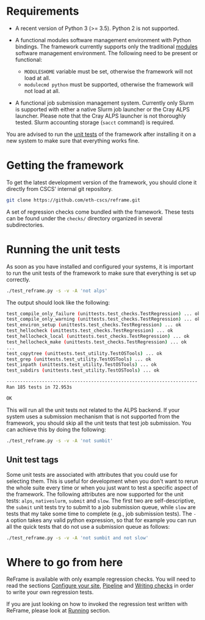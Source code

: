# Requirements
* A recent version of Python 3 (>= 3.5).
  Python 2 is not supported.

* A functional modules software management environment with Python bindings.
  The framework currently supports only the traditional [modules](http://modules.sourceforge.net/) software management environment.
  The following need to be present or functional:
  * `MODULESHOME` variable must be set, otherwise the framework will not load at all.
  * `modulecmd python` must be supported, otherwise the framework will not load at all.

* A functional job submission management system.
  Currently only Slurm is supported with either a native Slurm job launcher or the Cray ALPS launcher.
  Please note that the Cray ALPS launcher is not thoroughly tested.
  Slurm accounting storage (`sacct` command) is required.

You are advised to run the [unit tests](framework#unit-tests) of the framework after installing it on a new system to make sure that everything works fine.

# Getting the framework

To get the latest development version of the framework, you should clone it directly from CSCS' internal git repository.
```bash
git clone https://github.com/eth-cscs/reframe.git
```

<!--Alternatively you can get a specific stable version of the framework by downloading it from [here](https://madra.cscs.ch/scs/PyRegression/tags).-->

A set of regression checks come bundled with the framework.
These tests can be found under the `checks/` directory organized in several subdirectories.

# Running the unit tests

As soon as you have installed and configured your systems, it is important to run the unit tests of the framework to make sure that everything is set up correctly.

```bash
./test_reframe.py -s -v -A 'not alps'
```

The output should look like the following:

```bash
test_compile_only_failure (unittests.test_checks.TestRegression) ... ok
test_compile_only_warning (unittests.test_checks.TestRegression) ... ok
test_environ_setup (unittests.test_checks.TestRegression) ... ok
test_hellocheck (unittests.test_checks.TestRegression) ... ok
test_hellocheck_local (unittests.test_checks.TestRegression) ... ok
test_hellocheck_make (unittests.test_checks.TestRegression) ... ok
...
test_copytree (unittests.test_utility.TestOSTools) ... ok
test_grep (unittests.test_utility.TestOSTools) ... ok
test_inpath (unittests.test_utility.TestOSTools) ... ok
test_subdirs (unittests.test_utility.TestOSTools) ... ok

----------------------------------------------------------------------
Ran 185 tests in 72.953s

OK
```

This will run all the unit tests not related to the ALPS backend.
If your system uses a submission mechanism that is not supported from the framework, you should skip all the unit tests that test job submission.
You can achieve this by doing the following:
```bash
./test_reframe.py -s -v -A 'not sumbit'
```

## Unit test tags

Some unit tests are associated with attributes that you could use for selecting them.
This is useful for development when you don't want to rerun the whole suite every time or when you just want to test a specific aspect of the framework.
The following attributes are now supported for the unit tests: `alps`, `nativeslurm`, `submit` and `slow`.
The first two are self-descriptive, the `submit` unit tests try to submit to a job submission queue, while `slow` are tests that my take some time to complete (e.g., job submission tests).
The `-A` option takes any valid python expression, so that for example you can run all the quick tests that do not use a submission queue as follows:

```bash
./test_reframe.py -s -v -A 'not sumbit and not slow'
```

# Where to go from here

ReFrame is available with only example regression checks.
You will need to read the sections [Configure your site](/configure), [Pipeline](/pipeline) and [Writing checks](/writing_checks) in order to write your own regression tests.

If you are just looking on how to invoked the regression test written with ReFrame, please look at [Running](/running) section.



